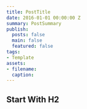 ```yaml
---
title: PostTitle
date: 2016-01-01 00:00:00 Z
summary: PostSummary
publish:
  posts: false
  main: false
  featured: false
tags:
- Template
assets:
- filename: 
  caption: 
---
```


## Start With H2